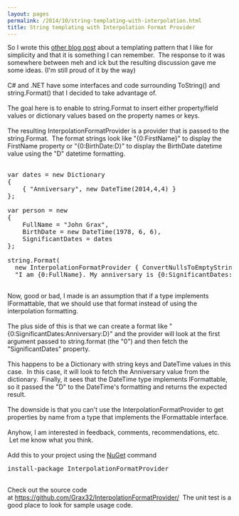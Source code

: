 ```yaml
---
layout: pages
permalink: /2014/10/string-templating-with-interpolation.html
title: String templating with Interpolation Format Provider
---
```

So I wrote this <a href="http://coding.grax.com/2014/10/tiny-template-engine-pattern-that-you.html">other blog post</a> about a templating pattern that I like for simplicity and that it is something I can remember. &nbsp;The response to it was somewhere between meh and ick but the resulting discussion gave me some ideas. (I'm still proud of it by the way)<br />
<br />
C# and .NET have some interfaces and code surrounding ToString() and string.Format() that I decided to take advantage of. <br />
<br />
The goal here is to enable to string.Format to insert either property/field values or dictionary values based on the property names or keys.<br />
<br />
The resulting InterpolationFormatProvider is a provider that is passed to the string.Format. &nbsp;The format strings look like "{0:FirstName}" to display the FirstName property or "{0:BirthDate:D}" to display the BirthDate datetime value using the "D" datetime formatting.<br />
<br />
<pre>var dates = new Dictionary<string datetime="">
{
    { "Anniversary", new DateTime(2014,4,4) }
};

var person = new 
{
    FullName = "John Grax", 
    BirthDate = new DateTime(1978, 6, 6), 
    SignificantDates = dates 
};

string.Format(
  new InterpolationFormatProvider { ConvertNullsToEmptyStrings = true }, 
  "I am {0:FullName}. My anniversary is {0:SignificantDates:Anniversary:D}. Current Time {1:D}", person, DateTime.Now);
</string></pre>
<br />
Now, good or bad, I made is an assumption that if a type implements IFormattable, that we should use that format instead of using the interpolation formatting. <br />
<br />
The plus side of this is that we can create a format like "{0:SignificantDates:Anniversary:D}" and the provider will look at the first argument passed to string.format (the "0") and then fetch the "SignificantDates" property. <br />
<br />
This happens to be a Dictionary with string keys and DateTime values in this case. &nbsp;In this case, it will look to fetch the Anniversary value from the dictionary. &nbsp;Finally, it sees that the DateTime type implements IFormattable, so it passed the "D" to the DateTime's formatting and returns the expected result.<br />
<br />
The downside is that you can't use the InterpolationFormatProvider to get properties by name from a type that implements the IFormattable interface.<br />
<br />
Anyhow, I am interested in feedback, comments, recommendations, etc. &nbsp;Let me know what you think.<br />
<br />
Add this to your project using the <a href="https://www.nuget.org/packages/InterpolationFormatProvider/">NuGet</a> command 
<br />
<pre>install-package&nbsp;InterpolationFormatProvider</pre>
<br />
Check out the source code at&nbsp;<a href="https://github.com/Grax32/InterpolationFormatProvider/">https://github.com/Grax32/InterpolationFormatProvider/</a> &nbsp;The unit test is a good place to look for sample usage code.<br />
<br />
